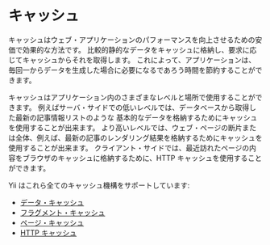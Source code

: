 キャッシュ
==========

キャッシュはウェブ・アプリケーションのパフォーマンスを向上させるための安価で効果的な方法です。
比較的静的なデータをキャッシュに格納し、要求に応じてキャッシュからそれを取得します。
これによって、アプリケーションは、毎回一からデータを生成した場合に必要になるであろう時間を節約することができます。

キャッシュはアプリケーション内のさまざまなレベルと場所で使用することができます。
例えばサーバ・サイドでの低いレベルでは、データベースから取得した最新の記事情報リストのような
基本的なデータを格納するためにキャッシュを使用することが出来ます。
より高いレベルでは、ウェブ・ページの断片または全体、例えば、最新の記事のレンダリング結果を格納するためにキャッシュを使用することが出来ます。
クライアント・サイドでは、最近訪れたページの内容をブラウザのキャッシュに格納するために、HTTP キャッシュを使用することができます。

Yii はこれら全てのキャッシュ機構をサポートしています:

* [データ・キャッシュ](caching-data.md)
* [フラグメント・キャッシュ](caching-fragment.md)
* [ページ・キャッシュ](caching-page.md)
* [HTTP キャッシュ](caching-http.md)
